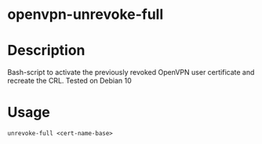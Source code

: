 # openvpn-unrevoke-full
# Description
Bash-script to activate the previously revoked OpenVPN user certificate and recreate the CRL.
Tested on Debian 10
# Usage
    unrevoke-full <cert-name-base>
